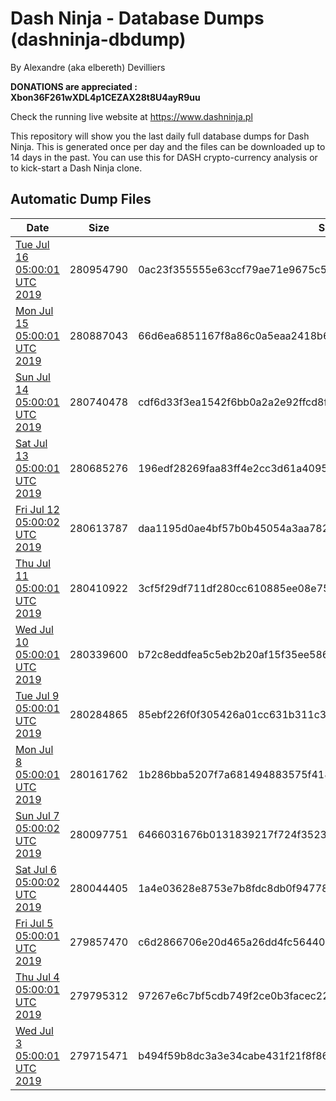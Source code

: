 # Dash Ninja - Database Dumps (dashninja-dbdump)
By Alexandre (aka elbereth) Devilliers

**DONATIONS are appreciated : Xbon36F261wXDL4p1CEZAX28t8U4ayR9uu**

Check the running live website at https://www.dashninja.pl

This repository will show you the last daily full database dumps for Dash Ninja. This is generated once per day and the files can be downloaded up to 14 days in the past.
You can use this for DASH crypto-currency analysis or to kick-start a Dash Ninja clone.


## Automatic Dump Files
| Date | Size | SHA256 |
|--|--|--|
| [Tue Jul 16 05:00:01 UTC 2019](https://transfer.sh/147Xrf/dashninja-dbdump-20190716070001.tar.bz2) | 280954790 | 0ac23f355555e63ccf79ae71e9675c58cfb0801d54cc1022ec9e31ac6ea64172 | 
| [Mon Jul 15 05:00:01 UTC 2019](https://transfer.sh/7w4eY/dashninja-dbdump-20190715070001.tar.bz2) | 280887043 | 66d6ea6851167f8a86c0a5eaa2418b6a2003c4953fbb4ea7ba39d4d3a9bc701b | 
| [Sun Jul 14 05:00:01 UTC 2019](https://transfer.sh/4oUr0/dashninja-dbdump-20190714070001.tar.bz2) | 280740478 | cdf6d33f3ea1542f6bb0a2a2e92ffcd8fefe95dc0f07a1653920efbb295ca5e9 | 
| [Sat Jul 13 05:00:01 UTC 2019](https://transfer.sh/i6Hmj/dashninja-dbdump-20190713070001.tar.bz2) | 280685276 | 196edf28269faa83ff4e2cc3d61a409554e8fc9657c9c4bd941d50d652c5ca73 | 
| [Fri Jul 12 05:00:02 UTC 2019](https://transfer.sh/b4QBQ/dashninja-dbdump-20190712070002.tar.bz2) | 280613787 | daa1195d0ae4bf57b0b45054a3aa782f26d4eed69c321de57b3b19a45799c5d4 | 
| [Thu Jul 11 05:00:01 UTC 2019](https://transfer.sh/12whf6/dashninja-dbdump-20190711070001.tar.bz2) | 280410922 | 3cf5f29df711df280cc610885ee08e757df928f9ef175f322b1a480425d443e9 | 
| [Wed Jul 10 05:00:01 UTC 2019](https://transfer.sh/PI3pO/dashninja-dbdump-20190710070001.tar.bz2) | 280339600 | b72c8eddfea5c5eb2b20af15f35ee5865c4614615fecbd28b68e3a47ea767684 | 
| [Tue Jul  9 05:00:01 UTC 2019](https://transfer.sh/NKXu7/dashninja-dbdump-20190709070001.tar.bz2) | 280284865 | 85ebf226f0f305426a01cc631b311c35d711df8b6e4c165ef0202967aca1bcfe | 
| [Mon Jul  8 05:00:01 UTC 2019](https://transfer.sh/E6f1z/dashninja-dbdump-20190708070001.tar.bz2) | 280161762 | 1b286bba5207f7a681494883575f418567e1b6a32147f5243da048c837281cb1 | 
| [Sun Jul  7 05:00:02 UTC 2019](https://transfer.sh/s2sYz/dashninja-dbdump-20190707070002.tar.bz2) | 280097751 | 6466031676b0131839217f724f35233794b7d3015cbb71616ce45f0b15f7f90e | 
| [Sat Jul  6 05:00:02 UTC 2019](https://transfer.sh/kRYVp/dashninja-dbdump-20190706070002.tar.bz2) | 280044405 | 1a4e03628e8753e7b8fdc8db0f947785ebbede1e69fed67936b6adfd60506e40 | 
| [Fri Jul  5 05:00:01 UTC 2019](https://transfer.sh/u1wu3/dashninja-dbdump-20190705070001.tar.bz2) | 279857470 | c6d2866706e20d465a26dd4fc56440cd8aeae6568b46b134668175496b0c2198 | 
| [Thu Jul  4 05:00:01 UTC 2019]() | 279795312 | 97267e6c7bf5cdb749f2ce0b3facec224b76e24a7b27fcffdb7f6c4a59aaa1b1 | 
| [Wed Jul  3 05:00:01 UTC 2019](https://transfer.sh/XSX7t/dashninja-dbdump-20190703070001.tar.bz2) | 279715471 | b494f59b8dc3a3e34cabe431f21f8f863d7f17422933f89986633837925a88ff | 
